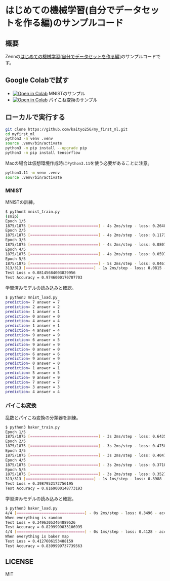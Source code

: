 # はじめての機械学習(自分でデータセットを作る編)のサンプルコード

## 概要

Zennの[はじめての機械学習(自分でデータセットを作る編)](https://zenn.dev/kaityo256/articles/my_first_machine_learning)のサンプルコードです。

## Google Colabで試す

* [![Open in Colab](https://colab.research.google.com/assets/colab-badge.svg)](https://colab.research.google.com/github/kaityo256/my_first_ml/blob/main/mnist_train_load.ipynb) MNISTのサンプル
* [![Open in Colab](https://colab.research.google.com/assets/colab-badge.svg)](https://colab.research.google.com/github/kaityo256/my_first_ml/blob/main/baker_train_load.ipynb) パイこね変換のサンプル


## ローカルで実行する

```sh
git clone https://github.com/kaityo256/my_first_ml.git
cd myfirst_ml
python3 -m venv .venv
source .venv/bin/activate
python3 -m pip install --upgrade pip
python3 -m pip install tensorflow
```

Macの場合は仮想環境作成時に`Python3.11`を使う必要があることに注意。

```sh
python3.11 -m venv .venv 
source .venv/bin/activate
```

### MNIST

MNISTの訓練。

```sh
$ python3 mnist_train.py
(snip)
Epoch 1/5
1875/1875 [==============================] - 4s 2ms/step - loss: 0.2640 - accuracy: 0.9252
Epoch 2/5
1875/1875 [==============================] - 4s 2ms/step - loss: 0.1173 - accuracy: 0.9649
Epoch 3/5
1875/1875 [==============================] - 4s 2ms/step - loss: 0.0807 - accuracy: 0.9762
Epoch 4/5
1875/1875 [==============================] - 4s 2ms/step - loss: 0.0597 - accuracy: 0.9816
Epoch 5/5
1875/1875 [==============================] - 5s 2ms/step - loss: 0.0467 - accuracy: 0.9852
313/313 [==============================] - 1s 2ms/step - loss: 0.0815 - accuracy: 0.9746
Test Loss = 0.08145684003829956
Test Accuracy = 0.9746000170707703
```

学習済みモデルの読み込みと確認。

```sh
$ python3 mnist_load.py
prediction= 7 answer = 7
prediction= 2 answer = 2
prediction= 1 answer = 1
prediction= 0 answer = 0
prediction= 4 answer = 4
prediction= 1 answer = 1
prediction= 4 answer = 4
prediction= 9 answer = 9
prediction= 6 answer = 5
prediction= 9 answer = 9
prediction= 0 answer = 0
prediction= 6 answer = 6
prediction= 9 answer = 9
prediction= 0 answer = 0
prediction= 1 answer = 1
prediction= 5 answer = 5
prediction= 9 answer = 9
prediction= 7 answer = 7
prediction= 3 answer = 3
prediction= 4 answer = 4
```

### パイこね変換

乱数とパイこね変換の分類器を訓練。

```sh
$ python3 baker_train.py
Epoch 1/5
1875/1875 [==============================] - 3s 2ms/step - loss: 0.6435 - accuracy: 0.6104
Epoch 2/5
1875/1875 [==============================] - 3s 2ms/step - loss: 0.4758 - accuracy: 0.7699
Epoch 3/5
1875/1875 [==============================] - 3s 2ms/step - loss: 0.4047 - accuracy: 0.8117
Epoch 4/5
1875/1875 [==============================] - 3s 2ms/step - loss: 0.3718 - accuracy: 0.8306
Epoch 5/5
1875/1875 [==============================] - 3s 2ms/step - loss: 0.3527 - accuracy: 0.8410
313/313 [==============================] - 1s 1ms/step - loss: 0.3988 - accuracy: 0.8169
Test Loss = 0.3987952172756195
Test Accuracy = 0.8169000148773193
```

学習済みモデルの読み込みと確認。

```sh
$ python3 baker_load.py
4/4 [==============================] - 0s 2ms/step - loss: 0.3496 - accuracy: 0.8300
When everything is random
Test Loss = 0.34963053464889526
Test Accuracy = 0.8299999833106995
4/4 [==============================] - 0s 1ms/step - loss: 0.4128 - accuracy: 0.8400
When everything is baker map
Test Loss = 0.4127606153488159
Test Accuracy = 0.8399999737739563
```

## LICENSE

MIT
